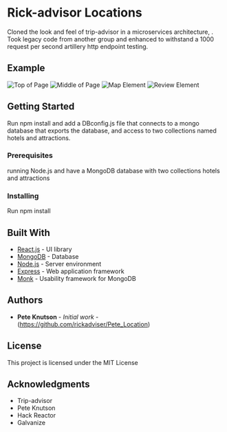 # Rick-advisor Locations

Cloned the look and feel of trip-advisor in a microservices architecture, . Took legacy code from another group and enhanced to withstand a 1000 request per second artillery http endpoint testing.

## Example
![Top of Page](bzargesg.github.com/repository/rickAdvisor/TopPage.png)
![Middle of Page](bzargesg.github.com/repository/rickAdvisor/MiddlePage.png)
![Map Element](bzargesg.github.com/repository/rickAdvisor/MapElement.png)
![Review Element](bzargesg.github.com/repository/rickAdvisor/ReviewElement.png)

## Getting Started

Run npm install and add a DBconfig.js file that connects to a mongo database that exports the database, and access to two collections named hotels and attractions.

### Prerequisites

running Node.js and have a MongoDB database with two collections hotels and attractions

### Installing

Run npm install

## Built With

* [React.js](https://reactjs.org/) - UI library
* [MongoDB](https://www.mongodb.com/) - Database
* [Node.js](https://nodejs.org/en/) - Server environment
* [Express](https://expressjs.com/) - Web application framework
* [Monk](https://automattic.github.io/monk/) - Usability framework for MongoDB


## Authors

* **Pete Knutson** - *Initial work* - (https://github.com/rickadviser/Pete_Location)

## License

This project is licensed under the MIT License

## Acknowledgments

* Trip-advisor
* Pete Knutson
* Hack Reactor
* Galvanize
